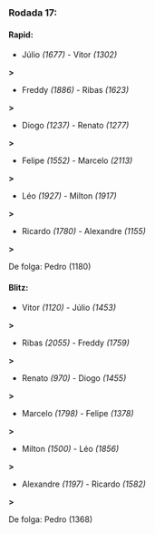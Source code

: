 ### Rodada 17:

#### Rapid:

* Júlio *(1677)*     -     Vitor *(1302)*

 **>** 
* Freddy *(1886)*     -     Ribas *(1623)*

 **>** 
* Diogo *(1237)*     -     Renato *(1277)*

 **>** 
* Felipe *(1552)*     -     Marcelo *(2113)*

 **>** 
* Léo *(1927)*     -     Milton *(1917)*

 **>** 
* Ricardo *(1780)*     -     Alexandre *(1155)*

 **>** 

De folga: Pedro (1180)

#### Blitz:

* Vitor *(1120)*     -     Júlio *(1453)*

 **>** 
* Ribas *(2055)*     -     Freddy *(1759)*

 **>** 
* Renato *(970)*     -     Diogo *(1455)*

 **>** 
* Marcelo *(1798)*     -     Felipe *(1378)*

 **>** 
* Milton *(1500)*     -     Léo *(1856)*

 **>** 
* Alexandre *(1197)*     -     Ricardo *(1582)*

 **>** 

De folga: Pedro (1368)

